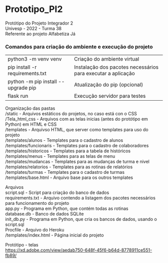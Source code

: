 # Prototipo_PI2

Protótipo do Projeto Integrador 2<br>
Univesp - 2022 - Turma 38<br>
Referente ao projeto Alfabetiza Já<br>

<h3> Comandos para criação do ambiente e execução do projeto</h3>
<table>
  <tr>
    <td>python3 -m venv venv</td>
    <td>Criação do ambiente virtual</td>
  </tr>
  <tr>
    <td>pip install -r requirements.txt</td>
    <td>Instalação dos pacotes necessários para executar a aplicação</td>
  </tr>
  <tr>
    <td>python -m pip install --upgrade pip</td>
    <td>Atualização do pip (opcional)</td>
  </tr>
  <tr>
    <td>flask run</td>
    <td>Execução servidor para testes</td>
  </tr>
</table>

Organização das pastas<br>
/static - Arquivos estáticos do projetos, no caso está con o CSS<br>
/Tela_html_css - Arquivos com as telas inicias (antes do protótipo em Python) em HTML e CSS<br>
/templates - Arquivso HTML, que server como templates para uso do projeto<br>
/templates/alunos - Templates para o cadastro de alunos<br>
/templates/funcionaris - Templates para o cadastro de colaboradores<br>
/templates/historicos - Templates para a tabela de históricos<br>
/templates/menus - Templates para as telas de menu<br>
/templates/mudancas - Templates para as mudanças de turma e nivel<br>
/templates/relatorios - Templates para as rotinas de relatórios<br>
/templates/turmas - Templates para o cadastro de turmas<br>
/templates/base.html - Arquivo base para os outros templates<br>

Arquivos<br>
script.sql - Script para criação do banco de dados<br>
requirements.txt - Arquivo contendo a listagem dos pacotes necessários para funcionamento do projeto<br>
app.py - Programa em Python, que contém todas as rotinas<br>
database.db - Banco de dados SQLite<br>
init_db.py - Programa em Python, que cria os bancos de dados, usando o script.sql<br>
Procfile - Arquivo do Heroku<br>
/templates/index.html - Página inicial do projeto<br>


Protótipo - telas<br>
https://xd.adobe.com/view/aedab750-648f-45f6-b64d-8778911ce551-fb89/
